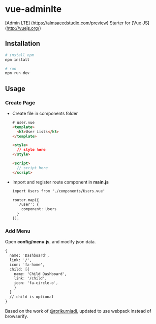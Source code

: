 # vue-adminlte
[Admin LTE] (https://almsaeedstudio.com/preview) Starter for [Vue JS] (http://vuejs.org/)

## Installation

``` bash
# install npm
npm install

# run
npm run dev
```

## Usage

### Create Page
- Create file in components folder

  ``` html
  # user.vue
  <template>
    <h3>User Lists</h3>
  </template>

  <style>
    // style here
  </style>

  <script>
    // script here
  </script>
  ```
- Import and register route component in **main.js**

  ``` html
  import Users from './components/Users.vue'
  
  router.map({
    '/user': {
      component: Users
    }
  });

  ```

### Add Menu
Open **config/menu.js**, and modify json data.

``` html
{
  name: 'Dashboard',
  link: '/',
  icon: 'fa-home',
  child: [{
    name: 'Child Dashboard',
    link: '/child',
    icon: 'fa-circle-o',
    }
  ] 
  // child is optional
}
```

Based on the work of [@rorikurniadi](https://github.com/rorikurniadi/vuejs-AdminLTE), updated to use webpack instead of browserify.
